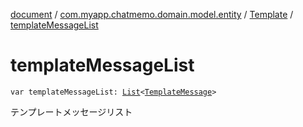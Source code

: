 [document](../../index.md) / [com.myapp.chatmemo.domain.model.entity](../index.md) / [Template](index.md) / [templateMessageList](./template-message-list.md)

# templateMessageList

`var templateMessageList: `[`List`](https://kotlinlang.org/api/latest/jvm/stdlib/kotlin.collections/-list/index.html)`<`[`TemplateMessage`](../../com.myapp.chatmemo.domain.model.value/-template-message/index.md)`>`

テンプレートメッセージリスト

